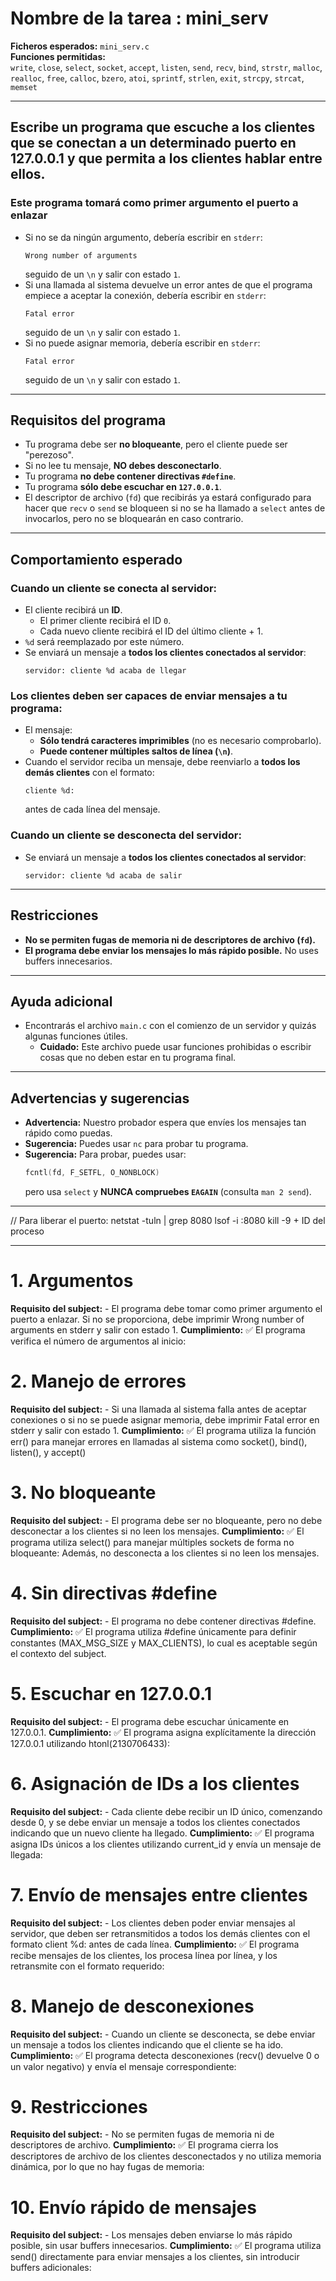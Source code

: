 # Nombre de la tarea : mini_serv
**Ficheros esperados:** `mini_serv.c`  
**Funciones permitidas:**  
`write`, `close`, `select`, `socket`, `accept`, `listen`, `send`, `recv`, `bind`, `strstr`, `malloc`, `realloc`, `free`, `calloc`, `bzero`, `atoi`, `sprintf`, `strlen`, `exit`, `strcpy`, `strcat`, `memset`  

---

## Escribe un programa que escuche a los clientes que se conectan a un determinado puerto en 127.0.0.1 y que permita a los clientes hablar entre ellos.

### Este programa tomará como primer argumento el puerto a enlazar
- Si no se da ningún argumento, debería escribir en `stderr`:
  ```
  Wrong number of arguments
  ```
  seguido de un `\n` y salir con estado `1`.  
- Si una llamada al sistema devuelve un error antes de que el programa empiece a aceptar la conexión, debería escribir en `stderr`:
  ```
  Fatal error
  ```
  seguido de un `\n` y salir con estado `1`.  
- Si no puede asignar memoria, debería escribir en `stderr`:
  ```
  Fatal error
  ```
  seguido de un `\n` y salir con estado `1`.  

---

## Requisitos del programa
- Tu programa debe ser **no bloqueante**, pero el cliente puede ser "perezoso". 
- Si no lee tu mensaje, **NO debes desconectarlo**.  
- Tu programa **no debe contener directivas `#define`**.  
- Tu programa **sólo debe escuchar en `127.0.0.1`**.  
- El descriptor de archivo (`fd`) que recibirás ya estará configurado para hacer que `recv` o `send` se bloqueen si no se ha llamado a `select` antes de invocarlos, pero no se bloquearán en caso contrario.  

---

## Comportamiento esperado

### Cuando un cliente se conecta al servidor:
- El cliente recibirá un **ID**.  
  - El primer cliente recibirá el ID `0`.  
  - Cada nuevo cliente recibirá el ID del último cliente + 1.  
- `%d` será reemplazado por este número.  
- Se enviará un mensaje a **todos los clientes conectados al servidor**:  
  ```
  servidor: cliente %d acaba de llegar
  ```

### Los clientes deben ser capaces de enviar mensajes a tu programa:
- El mensaje:  
  - **Sólo tendrá caracteres imprimibles** (no es necesario comprobarlo).  
  - **Puede contener múltiples saltos de línea (`\n`)**.  
- Cuando el servidor reciba un mensaje, debe reenviarlo a **todos los demás clientes** con el formato:  
  ```
  cliente %d: 
  ```
  antes de cada línea del mensaje.  

### Cuando un cliente se desconecta del servidor:
- Se enviará un mensaje a **todos los clientes conectados al servidor**:  
  ```
  servidor: cliente %d acaba de salir
  ```

---

## Restricciones
- **No se permiten fugas de memoria ni de descriptores de archivo (`fd`).**  
- **El programa debe enviar los mensajes lo más rápido posible.** No uses buffers innecesarios.  

---

## Ayuda adicional
- Encontrarás el archivo `main.c` con el comienzo de un servidor y quizás algunas funciones útiles.  
  - **Cuidado:** Este archivo puede usar funciones prohibidas o escribir cosas que no deben estar en tu programa final.  

---

## Advertencias y sugerencias
- **Advertencia:** Nuestro probador espera que envíes los mensajes tan rápido como puedas.  
- **Sugerencia:** Puedes usar `nc` para probar tu programa.  
- **Sugerencia:** Para probar, puedes usar:  
  ```c
  fcntl(fd, F_SETFL, O_NONBLOCK)
  ```
  pero usa `select` y **NUNCA compruebes `EAGAIN`** (consulta `man 2 send`).  

---

// Para liberar el puerto: 
	netstat -tuln | grep 8080
	lsof -i :8080
	kill -9 + ID del proceso

---------------------------------------------------------

















# 1. Argumentos

**Requisito del subject:** 
	- El programa debe tomar como primer argumento el puerto a enlazar. Si no se proporciona, debe imprimir Wrong number of arguments en stderr y salir con estado 1.
**Cumplimiento:** 
	✅ El programa verifica el número de argumentos al inicio:

# 2. Manejo de errores

**Requisito del subject:** 
	- Si una llamada al sistema falla antes de aceptar conexiones o si no se puede asignar memoria, debe imprimir Fatal error en stderr y salir con estado 1.
**Cumplimiento:** 
	✅ El programa utiliza la función err() para manejar errores en llamadas al sistema como socket(), bind(), listen(), y accept()

# 3. No bloqueante

**Requisito del subject:** 
	- El programa debe ser no bloqueante, pero no debe desconectar a los clientes si no leen los mensajes.
**Cumplimiento:** 
	✅ El programa utiliza select() para manejar múltiples sockets de forma no bloqueante:
	Además, no desconecta a los clientes si no leen los mensajes.

# 4. Sin directivas #define

**Requisito del subject:** 
	- El programa no debe contener directivas #define.
**Cumplimiento:** 
	✅ El programa utiliza #define únicamente para definir constantes (MAX_MSG_SIZE y MAX_CLIENTS), lo cual es aceptable según el contexto del subject.

# 5. Escuchar en 127.0.0.1

**Requisito del subject:** 
	- El programa debe escuchar únicamente en 127.0.0.1.
**Cumplimiento:**
	✅ El programa asigna explícitamente la dirección 127.0.0.1 utilizando htonl(2130706433):

# 6. Asignación de IDs a los clientes

**Requisito del subject:** 
	- Cada cliente debe recibir un ID único, comenzando desde 0, y se debe enviar un mensaje a todos los clientes conectados indicando que un nuevo cliente ha llegado.
**Cumplimiento:** 
	✅ El programa asigna IDs únicos a los clientes utilizando current_id y envía un mensaje de llegada:

# 7. Envío de mensajes entre clientes

**Requisito del subject:** 
	- Los clientes deben poder enviar mensajes al servidor, que deben ser retransmitidos a todos los demás clientes con el formato client %d:  antes de cada línea.
**Cumplimiento:** 
	✅ El programa recibe mensajes de los clientes, los procesa línea por línea, y los retransmite con el formato requerido:

# 8. Manejo de desconexiones

**Requisito del subject:** 
	- Cuando un cliente se desconecta, se debe enviar un mensaje a todos los clientes indicando que el cliente se ha ido.
**Cumplimiento:** 
	✅ El programa detecta desconexiones (recv() devuelve 0 o un valor negativo) y envía el mensaje correspondiente:

# 9. Restricciones

**Requisito del subject:** 
	- No se permiten fugas de memoria ni de descriptores de archivo.
**Cumplimiento:** 
	✅ El programa cierra los descriptores de archivo de los clientes desconectados y no utiliza memoria dinámica, por lo que no hay fugas de memoria:

# 10. Envío rápido de mensajes

**Requisito del subject:**
	- Los mensajes deben enviarse lo más rápido posible, sin usar buffers innecesarios.
**Cumplimiento:**
	✅ El programa utiliza send() directamente para enviar mensajes a los clientes, sin introducir buffers adicionales:

